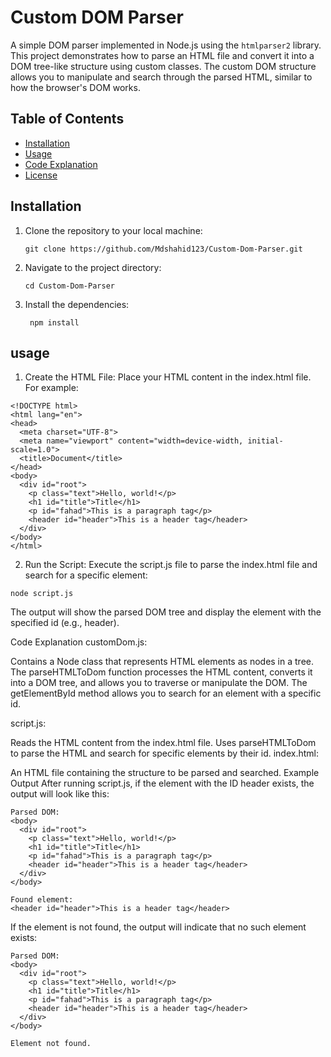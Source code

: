 # Custom DOM Parser

A simple DOM parser implemented in Node.js using the `htmlparser2` library. This project demonstrates how to parse an HTML file and convert it into a DOM tree-like structure using custom classes. The custom DOM structure allows you to manipulate and search through the parsed HTML, similar to how the browser's DOM works.

## Table of Contents

- [Installation](#installation)
- [Usage](#usage)
- [Code Explanation](#code-explanation)
- [License](#license)

## Installation

1. Clone the repository to your local machine:
   ```
   git clone https://github.com/Mdshahid123/Custom-Dom-Parser.git
   ```
2. Navigate to the project directory:
   ```
   cd Custom-Dom-Parser
3. Install the dependencies:
   ```
    npm install
   ```
## usage
  1. Create the HTML File: Place your HTML content in the index.html file. For example:
  ```
<!DOCTYPE html>
<html lang="en">
  <head>
    <meta charset="UTF-8">
    <meta name="viewport" content="width=device-width, initial-scale=1.0">
    <title>Document</title>
  </head>
  <body>
    <div id="root">
      <p class="text">Hello, world!</p>
      <h1 id="title">Title</h1>
      <p id="fahad">This is a paragraph tag</p>
      <header id="header">This is a header tag</header>
    </div>
  </body>
</html>
```
2. Run the Script: Execute the script.js file to parse the index.html file and search for a specific element:
```
node script.js
```
The output will show the parsed DOM tree and display the element with the specified id (e.g., header).

Code Explanation
customDom.js:

Contains a Node class that represents HTML elements as nodes in a tree.
The parseHTMLToDom function processes the HTML content, converts it into a DOM tree, and allows you to traverse or manipulate the DOM.
The getElementById method allows you to search for an element with a specific id.

script.js:

Reads the HTML content from the index.html file.
Uses parseHTMLToDom to parse the HTML and search for specific elements by their id.
index.html:

An HTML file containing the structure to be parsed and searched.
Example Output
After running script.js, if the element with the ID header exists, the output will look like this:

```
Parsed DOM:
<body>
  <div id="root">
    <p class="text">Hello, world!</p>
    <h1 id="title">Title</h1>
    <p id="fahad">This is a paragraph tag</p>
    <header id="header">This is a header tag</header>
  </div>
</body>

Found element:
<header id="header">This is a header tag</header>
```
If the element is not found, the output will indicate that no such element exists:
```
Parsed DOM:
<body>
  <div id="root">
    <p class="text">Hello, world!</p>
    <h1 id="title">Title</h1>
    <p id="fahad">This is a paragraph tag</p>
    <header id="header">This is a header tag</header>
  </div>
</body>

Element not found.
```




